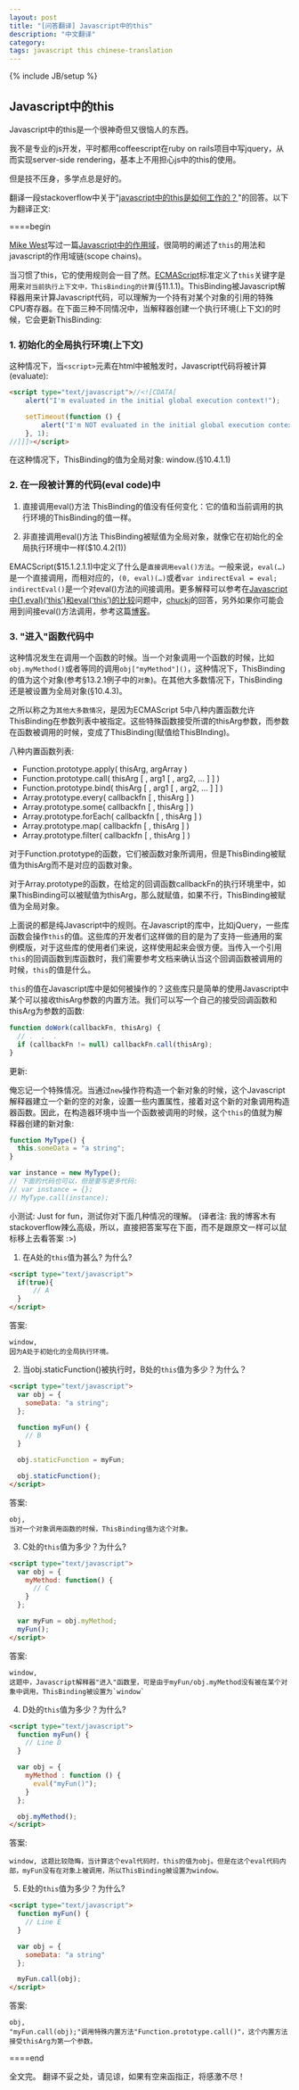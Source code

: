 ```yaml
---
layout: post
title: "[问答翻译] Javascript中的this"
description: "中文翻译"
category:
tags: javascript this chinese-translation
---
```

{% include JB/setup %}

## Javascript中的this

Javascript中的this是一个很神奇但又很恼人的东西。

我不是专业的js开发，平时都用coffeescript在ruby on rails项目中写jquery，从而实现server-side rendering，基本上不用担心js中的this的使用。

但是技不压身，多学点总是好的。

翻译一段stackoverflow中关于"[javascript中的this是如何工作的？](http://stackoverflow.com/questions/3127429/how-does-the-this-keyword-work)"的回答。以下为翻译正文:

====begin

[Mike West](https://mikewest.org/)写过一篇[Javascript中的作用域](http://www.digital-web.com/articles/scope_in_javascript/)，很简明的阐述了`this`的用法和javascript的作用域链(scope chains)。

当习惯了this，它的使用规则会一目了然。[ECMAScript](http://www.ecma-international.org/publications/standards/Ecma-262.htm)标准定义了`this`关键字是用来`对当前执行上下文中，ThisBinding的计算`(§11.1.1)。ThisBinding被Javascript解释器用来计算Javascript代码，可以理解为一个持有对某个对象的引用的特殊CPU寄存器。在下面三种不同情况中，当解释器创建一个执行环境(上下文)的时候，它会更新ThisBinding:

### 1. 初始化的全局执行环境(上下文)

这种情况下，当`<script>`元素在html中被触发时，Javascript代码将被计算(evaluate):

```html
<script type="text/javascript">//<![CDATA[
    alert("I'm evaluated in the initial global execution context!");

    setTimeout(function () {
        alert("I'm NOT evaluated in the initial global execution context.");
    }, 1);
//]]]></script>
```

在这种情况下，ThisBinding的值为全局对象: window.(§10.4.1.1)

### 2. 在一段被计算的代码(eval code)中

1) 直接调用eval()方法
  ThisBinding的值没有任何变化：它的值和当前调用的执行环境的ThisBinding的值一样。

2) 非直接调用eval()方法
  ThisBinding被赋值为全局对象，就像它在初始化的全局执行环境中一样($10.4.2(1))

EMACScript($15.1.2.1.1)中定义了什么是`直接调用eval()方法`。一般来说，`eval(…)`是一个直接调用，而相对应的，`(0, eval)(…)`或者`var indirectEval = eval; indirectEval()`是一个对eval()方法的间接调用。更多解释可以参考在[Javascript中(1,eval)(‘this’)和eval(‘this’)的比较](http://stackoverflow.com/q/9107240/196844)问题中，[chuckj](http://stackoverflow.com/questions/9107240/1-evalthis-vs-evalthis-in-javascript/9107491#9107491)的回答，另外如果你可能会用到间接eval()方法调用，参考这篇[博客](http://dmitrysoshnikov.com/ecmascript/es5-chapter-2-strict-mode/#indirect-eval-call)。

### 3. "进入"函数代码中

这种情况发生在调用一个函数的时候。当一个对象调用一个函数的时候，比如`obj.myMethod()`或者等同的调用`obj["myMethod"]()`，这种情况下，ThisBinding的值为这个对象(参考§13.2.1例子中的`对象`)。在其他大多数情况下，ThisBinding还是被设置为全局对象(§10.4.3)。

之所以称之为`其他大多数情况`，是因为ECMAScript 5中八种内置函数允许ThisBinding在参数列表中被指定。这些特殊函数接受所谓的thisArg参数，而参数在函数被调用的时候，变成了ThisBinding(赋值给ThisBInding)。

八种内置函数列表:

* Function.prototype.apply( thisArg, argArray )
* Function.prototype.call( thisArg [ , arg1 [ , arg2, ... ] ] )
* Function.prototype.bind( thisArg [ , arg1 [ , arg2, ... ] ] )
* Array.prototype.every( callbackfn [ , thisArg ] )
* Array.prototype.some( callbackfn [ , thisArg ] )
* Array.prototype.forEach( callbackfn [ , thisArg ] )
* Array.prototype.map( callbackfn [ , thisArg ] )
* Array.prototype.filter( callbackfn [ , thisArg ] )

对于Function.prototype的函数，它们被函数对象所调用，但是ThisBinding被赋值为thisArg而不是对应的函数对象。

对于Array.prototype的函数，在给定的回调函数callbackFn的执行环境里中，如果ThisBinding可以被赋值为thisArg，那么就赋值，如果不行，ThisBinding被赋值为全局对象。


上面说的都是纯Javascript中的规则。在Javascript的库中，比如jQuery，一些库函数会操作`this`的值。这些库的开发者们这样做的目的是为了支持一些通用的案例模版，对于这些库的使用者们来说，这样使用起来会很方便。当传入一个引用`this`的回调函数到库函数时，我们需要参考文档来确认当这个回调函数被调用的时候，`this`的值是什么。

`this`的值在Javascript库中是如何被操作的？这些库只是简单的使用Javascript中某个可以接收thisArg参数的内置方法。我们可以写一个自己的接受回调函数和thisArg为参数的函数:

```javascript
function doWork(callbackFn, thisArg) {
  // .  .  .
  if (callbackFn != null) callbackFn.call(thisArg);
}
```

更新:

俺忘记一个特殊情况。当通过`new`操作符构造一个新对象的时候，这个Javascript解释器建立一个新的空的对象，设置一些内置属性，接着对这个新的对象调用构造器函数。因此，在构造器环境中当一个函数被调用的时候，这个`this`的值就为解释器创建的新对象:

```javascript
function MyType() {
  this.someData = "a string";
}

var instance = new MyType();
// 下面的代码也可以，但是要写更多代码:
// var instance = {};
// MyType.call(instance);
```

小测试: Just for fun，测试你对下面几种情况的理解。
(译者注: 我的博客木有stackoverflow辣么高级，所以，直接把答案写在下面，而不是跟原文一样可以鼠标移上去看答案 :>)

1. 在A处的`this`值为甚么? 为什么?

```html
<script type="text/javascript">
  if(true){
      // A
  }
</script>
```

答案:

```
window,
因为A处于初始化的全局执行环境。
```

2. 当obj.staticFunction()被执行时，B处的`this`值为多少？为什么？

```html
<script type="text/javascript">
  var obj = {
    someData: "a string";
  };

  function myFun() {
    // B
  }

  obj.staticFunction = myFun;

  obj.staticFunction();
</script>
```

答案:

```
obj,
当对一个对象调用函数的时候，ThisBinding值为这个对象。

```

3. C处的`this`值为多少？为什么?

```html
<script type="text/javascript">
  var obj = {
    myMethod: function() {
      // C
    }
  };

  var myFun = obj.myMethod;
  myFun();
</script>
```
答案:

```
window,
这题中，Javascript解释器"进入"函数里，可是由于myFun/obj.myMethod没有被在某个对象中调用，ThisBinding被设置为`window`
```

4. D处的`this`值为多少？为什么?

```html
<script type="text/javascript">
  function myFun() {
    // Line D
  }

  var obj = {
    myMethod : function () {
      eval("myFun()");
    }
  };

  obj.myMethod();
</script>
```

答案:

```
window, 这题比较隐晦，当计算这个eval代码时，this的值为obj。但是在这个eval代码内部，myFun没有在对象上被调用，所以ThisBinding被设置为window。

```

5. E处的`this`值为多少？为什么?

```html
<script type="text/javascript">
  function myFun() {
    // Line E
  }

  var obj = {
    someData: "a string"
  };

  myFun.call(obj);
</script>
```

答案:

```
obj,
"myFun.call(obj);"调用特殊内置方法"Function.prototype.call()"，这个内置方法接受thisArg为第一个参数。

```
====end

全文完。
翻译不妥之处，请见谅，如果有空来函指正，将感激不尽！

